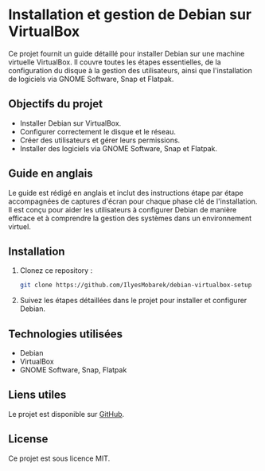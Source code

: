 # Installation et gestion de Debian sur VirtualBox

Ce projet fournit un guide détaillé pour installer Debian sur une machine virtuelle VirtualBox. Il couvre toutes les étapes essentielles, de la configuration du disque à la gestion des utilisateurs, ainsi que l'installation de logiciels via GNOME Software, Snap et Flatpak.

## Objectifs du projet
- Installer Debian sur VirtualBox.
- Configurer correctement le disque et le réseau.
- Créer des utilisateurs et gérer leurs permissions.
- Installer des logiciels via GNOME Software, Snap et Flatpak.

## Guide en anglais
Le guide est rédigé en anglais et inclut des instructions étape par étape accompagnées de captures d'écran pour chaque phase clé de l'installation. Il est conçu pour aider les utilisateurs à configurer Debian de manière efficace et à comprendre la gestion des systèmes dans un environnement virtuel.

## Installation

1. Clonez ce repository :
    ```bash
    git clone https://github.com/IlyesMobarek/debian-virtualbox-setup
    ```

2. Suivez les étapes détaillées dans le projet pour installer et configurer Debian.

## Technologies utilisées

- Debian
- VirtualBox
- GNOME Software, Snap, Flatpak

## Liens utiles
Le projet est disponible sur [GitHub](https://github.com/IlyesMobarek/debian-virtualbox-setup).

## License
Ce projet est sous licence MIT.
